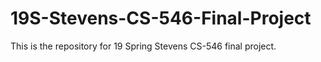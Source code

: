 # 19S-Stevens-CS-546-Final-Project
This is the repository for 19 Spring Stevens CS-546 final project.
